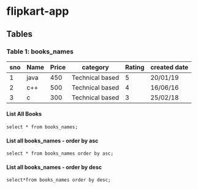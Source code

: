 # flipkart-app

## Tables

### Table 1: books_names
| sno | Name | Price | category | Rating | created date |
| -- | -- | -- | -- | -- | -- |
| 1 | java | 450 | Technical based | 5 | 20/01/19 |
| 2 | c++ | 500 | Technical based | 4 | 16/06/16 |
| 3 | c | 300 | Technical based | 3 | 25/02/18 |
#### List All Books

`
select * from books_names;
`

#### List all books_names - order by asc

`
select * from books_names order by asc;
`

#### List all books_names - order by desc

`
select*from books_names order by desc;
`
